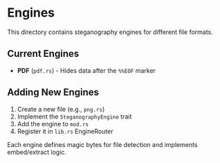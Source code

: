 # Engines

This directory contains steganography engines for different file formats.

## Current Engines

- **PDF** (`pdf.rs`) - Hides data after the `%%EOF` marker

## Adding New Engines

1. Create a new file (e.g., `png.rs`)
2. Implement the `SteganographyEngine` trait
3. Add the engine to `mod.rs` 
4. Register it in `lib.rs` EngineRouter

Each engine defines magic bytes for file detection and implements embed/extract logic.